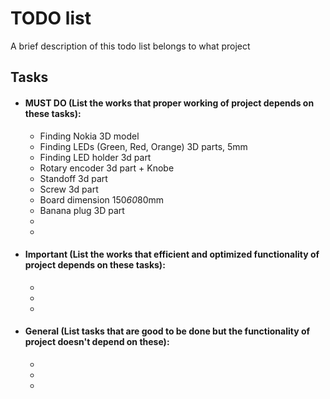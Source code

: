 # TODO list

A brief description of this todo list belongs to what project

## Tasks

- #### MUST DO (List the works that proper working of project depends on these tasks):
    - Finding Nokia 3D model
    - Finding LEDs (Green, Red, Orange) 3D parts, 5mm
    - Finding LED holder 3d part
    - Rotary encoder 3d part + Knobe
    - Standoff 3d part
    - Screw 3d part
    - Board dimension 150*60*80mm
    - Banana plug 3D part
    - 
    - 
- #### Important (List the works that efficient and optimized functionality of project depends on these tasks):
    - 
    -
    - 
- #### General (List tasks that are good to be done but the functionality of project doesn't depend on these):
    - 
    -
    -